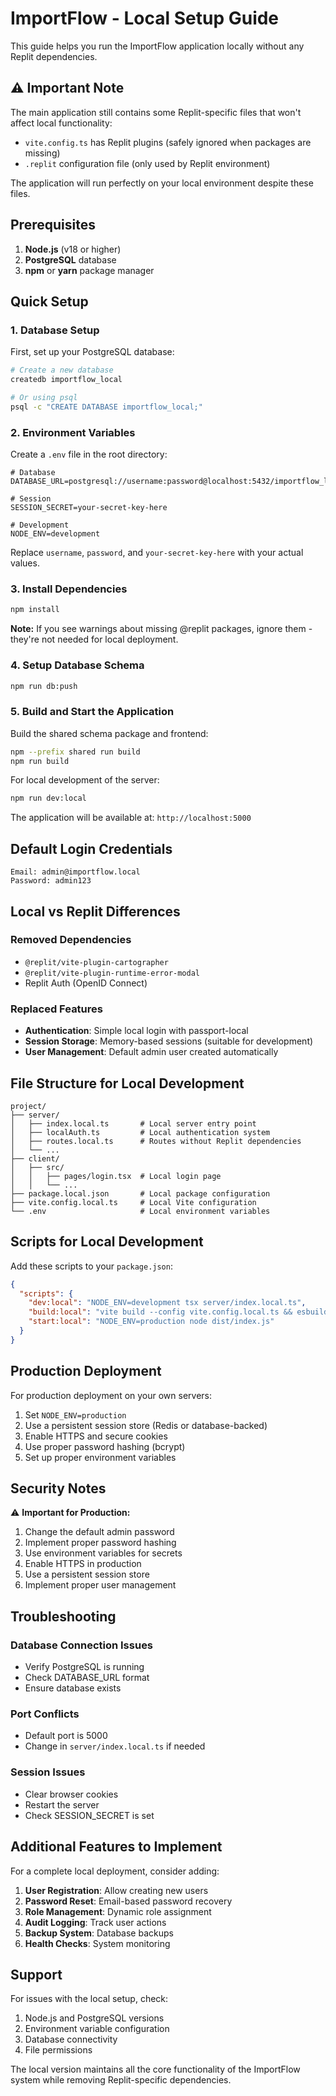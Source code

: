 # ImportFlow - Local Setup Guide

This guide helps you run the ImportFlow application locally without any Replit dependencies.

## ⚠️ Important Note
The main application still contains some Replit-specific files that won't affect local functionality:
- `vite.config.ts` has Replit plugins (safely ignored when packages are missing)
- `.replit` configuration file (only used by Replit environment)

The application will run perfectly on your local environment despite these files.

## Prerequisites

1. **Node.js** (v18 or higher)
2. **PostgreSQL** database
3. **npm** or **yarn** package manager

## Quick Setup

### 1. Database Setup

First, set up your PostgreSQL database:

```bash
# Create a new database
createdb importflow_local

# Or using psql
psql -c "CREATE DATABASE importflow_local;"
```

### 2. Environment Variables

Create a `.env` file in the root directory:

```env
# Database
DATABASE_URL=postgresql://username:password@localhost:5432/importflow_local

# Session
SESSION_SECRET=your-secret-key-here

# Development
NODE_ENV=development
```

Replace `username`, `password`, and `your-secret-key-here` with your actual values.

### 3. Install Dependencies

```bash
npm install
```

**Note:** If you see warnings about missing @replit packages, ignore them - they're not needed for local deployment.

### 4. Setup Database Schema

```bash
npm run db:push
```

### 5. Build and Start the Application

Build the shared schema package and frontend:

```bash
npm --prefix shared run build
npm run build
```

For local development of the server:

```bash
npm run dev:local
```

The application will be available at: `http://localhost:5000`

## Default Login Credentials

```
Email: admin@importflow.local
Password: admin123
```

## Local vs Replit Differences

### Removed Dependencies
- `@replit/vite-plugin-cartographer`
- `@replit/vite-plugin-runtime-error-modal`
- Replit Auth (OpenID Connect)

### Replaced Features
- **Authentication**: Simple local login with passport-local
- **Session Storage**: Memory-based sessions (suitable for development)
- **User Management**: Default admin user created automatically

## File Structure for Local Development

```
project/
├── server/
│   ├── index.local.ts       # Local server entry point
│   ├── localAuth.ts         # Local authentication system
│   ├── routes.local.ts      # Routes without Replit dependencies
│   └── ...
├── client/
│   ├── src/
│   │   ├── pages/login.tsx  # Local login page
│   │   └── ...
├── package.local.json       # Local package configuration
├── vite.config.local.ts     # Local Vite configuration
└── .env                     # Local environment variables
```

## Scripts for Local Development

Add these scripts to your `package.json`:

```json
{
  "scripts": {
    "dev:local": "NODE_ENV=development tsx server/index.local.ts",
    "build:local": "vite build --config vite.config.local.ts && esbuild server/index.local.ts --platform=node --packages=external --bundle --format=esm --outdir=dist",
    "start:local": "NODE_ENV=production node dist/index.js"
  }
}
```

## Production Deployment

For production deployment on your own servers:

1. Set `NODE_ENV=production`
2. Use a persistent session store (Redis or database-backed)
3. Enable HTTPS and secure cookies
4. Use proper password hashing (bcrypt)
5. Set up proper environment variables

## Security Notes

⚠️ **Important for Production:**

1. Change the default admin password
2. Implement proper password hashing
3. Use environment variables for secrets
4. Enable HTTPS in production
5. Use a persistent session store
6. Implement proper user management

## Troubleshooting

### Database Connection Issues
- Verify PostgreSQL is running
- Check DATABASE_URL format
- Ensure database exists

### Port Conflicts
- Default port is 5000
- Change in `server/index.local.ts` if needed

### Session Issues
- Clear browser cookies
- Restart the server
- Check SESSION_SECRET is set

## Additional Features to Implement

For a complete local deployment, consider adding:

1. **User Registration**: Allow creating new users
2. **Password Reset**: Email-based password recovery
3. **Role Management**: Dynamic role assignment
4. **Audit Logging**: Track user actions
5. **Backup System**: Database backups
6. **Health Checks**: System monitoring

## Support

For issues with the local setup, check:
1. Node.js and PostgreSQL versions
2. Environment variable configuration
3. Database connectivity
4. File permissions

The local version maintains all the core functionality of the ImportFlow system while removing Replit-specific dependencies.